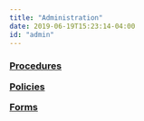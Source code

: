 ```yaml
---
title: "Administration"
date: 2019-06-19T15:23:14-04:00
id: "admin"
---
```


<h3><a href="https://drive.google.com/drive/u/0/folders/1NOaMDqUQp1LqSGE-PmuhaOX__LzAGNH0" target="_blank">Procedures</a><br>


<a href="https://github.com/leblibrary/Policies" target="_blank">Policies</a><br>

<a href="https://intranet.leblibrary.com/administrative/forms-2/downloadable-forms/" target="_blank">Forms</a></h3>
